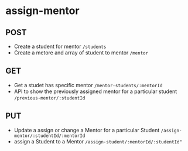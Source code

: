 # assign-mentor

## POST
- Create a student for mentor `/students`
- Create a metore and array of student to mentor `/mentor`

## GET
- Get a studet has specific mentor `/mentor-students/:mentorId`
- API to show the previously assigned mentor for a particular student `/previous-mentor/:studentId`

## PUT
- Update a assign or change a Mentor for a particular Student `/assign-mentor/:studentId/:mentorId`
- assign a Student to a Mentor `/assign-student/:mentorId/:studentId"`

